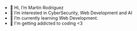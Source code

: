 - 👋 Hi, I’m Martin  Rodriguez
- 👀 I’m interested in CyberSecurity, Web Development and AI
- 🌱 I’m currently learning Web Development.
- 💞️ I'm getting addicted to coding <3

<!---
ChasingFearTv/ChasingFearTv is a ✨ special ✨ repository because its `README.md` (this file) appears on your GitHub profile.
You can click the Preview link to take a look at your changes.
--->
